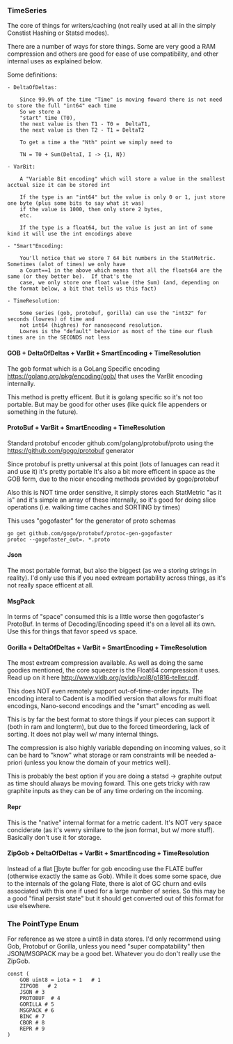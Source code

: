 

### TimeSeries

The core of things for writers/caching (not really used at all in the simply Constist Hashing or Statsd modes).

There are a number of ways for store things.  Some are very good a RAM compression and others are good for ease of use
compatibility, and other internal uses as explained below.

Some definitions:

    - DeltaOfDeltas:

        Since 99.9% of the time "Time" is moving foward there is not need to store the full "int64" each time
        So we store a
        "start" time (T0),
        the next value is then T1 - T0 =  DeltaT1,
        the next value is then T2 - T1 = DeltaT2

        To get a time a the "Nth" point we simply need to

        TN = T0 + Sum(DeltaI, I -> {1, N})

    - VarBit:

        A "Variable Bit encoding" which will store a value in the smallest acctual size it can be stored int

        If the type is an "int64" but the value is only 0 or 1, just store one byte (plus some bits to say what it was)
        if the value is 1000, then only store 2 bytes,
        etc.

        If the type is a float64, but the value is just an int of some kind it will use the int encodings above

    - "Smart"Encoding:

        You'll notice that we store 7 64 bit numbers in the StatMetric.  Sometimes (alot of times) we only have
        a Count==1 in the above which means that all the floats64 are the same (or they better be).  If that's the
        case, we only store one float value (the Sum) (and, depending on the format below, a bit that tells us this fact)

    - TimeResolution:

        Some series (gob, protobuf, gorilla) can use the "int32" for seconds (lowres) of time and
        not int64 (highres) for nanosecond resolution.
        Lowres is the "default" behavior as most of the time our flush times are in the SECONDS not less


#### GOB + DeltaOfDeltas + VarBit + SmartEncoding + TimeResolution

The gob format which is a GoLang Specific encoding https://golang.org/pkg/encoding/gob/ that uses the VarBit encoding internally.

This method is pretty efficent.  But it is golang specific so it's not too portable.  But may be good for other uses
(like quick file appenders or something in the future).

#### ProtoBuf + VarBit + SmartEncoding + TimeResolution

Standard protobuf encoder github.com/golang/protobuf/proto using the https://github.com/gogo/protobuf generator

Since protobuf is pretty universal at this point (lots of lanuages can read it and use it) it's pretty portable
It's also a bit more efficent in space as the GOB form, due to the nicer encoding methods provided by gogo/protobuf

Also this is NOT time order sensitive, it simply stores each StatMetric "as it is" and it's simple an array
of these internally, so it's good for doing slice operations (i.e. walking time caches and SORTING by times)

This uses "gogofaster" for the generator of proto schemas

    go get github.com/gogo/protobuf/protoc-gen-gogofaster
    protoc --gogofaster_out=. *.proto


#### Json

The most portable format, but also the biggest (as we a storing strings in reality).  I'd only use this if you
need extream portability across things, as it's not really space efficent at all.

#### MsgPack

In terms of "space" consumed this is a little worse then gogofaster's ProtoBuf.
In terms of Decoding/Encoding speed it's on a level all its own.  Use this for things that favor speed vs space.

#### Gorilla + DeltaOfDeltas + VarBit + SmartEncoding + TimeResolution

The most extream compression available.  As well as doing the same goodies mentioned, the core squeezer is the
Float64 compression it uses.  Read up on it here http://www.vldb.org/pvldb/vol8/p1816-teller.pdf.

This does NOT even remotely support out-of-time-order inputs.  The encoding interal to Cadent is a modified version
that allows for multi float encodings, Nano-second encodings and the "smart" encoding as well.

This is by far the best format to store things if your pieces can support it (both in ram and longterm), but due to
the forced timeordering, lack of sorting.  It does not play well w/ many internal things.

The compression is also highly variable depending on incoming values, so it can be hard to "know" what storage or ram
constraints will be needed a-priori (unless you know the domain of your metrics well).

This is probably the best option if you are doing a statsd -> graphite output as time should always be moving
foward.  This one gets tricky with raw graphite inputs as they can be of any time ordering on the incoming.


#### Repr

This is the "native" internal format for a metric cadent.  It's NOT very space conciderate (as it's vewry similare
to the json format, but w/ more stuff).  Basically don't use it for storage.


#### ZipGob  + DeltaOfDeltas + VarBit + SmartEncoding + TimeResolution

Instead of a flat []byte buffer for gob encoding use the FLATE buffer (otherwise exactly the same as Gob).  While it
does some some space, due to the internals of the golang Flate, there is alot of GC churn and evils associated
with this one if used for a large number of series.  So this may be a good "final persist state" but it should get converted
out of this format for use elsewhere.


### The PointType Enum

For reference as we store a uint8 in data stores.  I'd only recommend using Gob, Protobuf or Gorilla, unless you
need "super compatability" then JSON/MSGPACK may be a good bet.  Whatever you do don't really use the ZipGob.

    const (
        GOB uint8 = iota + 1   # 1
        ZIPGOB   # 2
        JSON # 3
        PROTOBUF  # 4
        GORILLA # 5
        MSGPACK # 6
        BINC # 7
        CBOR # 8
        REPR # 9
    )


